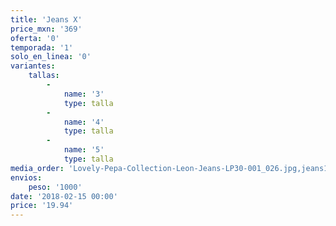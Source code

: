 ```yaml
---
title: 'Jeans X'
price_mxn: '369'
oferta: '0'
temporada: '1'
solo_en_linea: '0'
variantes:
    tallas:
        -
            name: '3'
            type: talla
        -
            name: '4'
            type: talla
        -
            name: '5'
            type: talla
media_order: 'Lovely-Pepa-Collection-Leon-Jeans-LP30-001_026.jpg,jeans1.jpeg,jeans2.jpeg,jeans3.jpeg'
envios:
    peso: '1000'
date: '2018-02-15 00:00'
price: '19.94'
---
```


